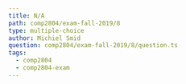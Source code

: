 ```yaml
---
title: N/A
path: comp2804/exam-fall-2019/8
type: multiple-choice
author: Michiel Smid
question: comp2804/exam-fall-2019/8/question.ts
tags:
  - comp2804
  - comp2804-exam
---
```

